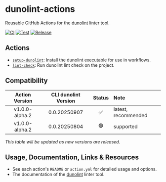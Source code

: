 # dunolint-actions

Reusable GitHub Actions for the [dunolint](https://github.com/mbarbin/dunolint) linter tool.

[![CI](https://github.com/mbarbin/dunolint-actions/actions/workflows/ci.yml/badge.svg)](https://github.com/mbarbin/dunolint-actions/actions/workflows/ci.yml)
[![Test](https://github.com/mbarbin/dunolint-actions/actions/workflows/test-setup-dunolint.yml/badge.svg)](https://github.com/mbarbin/dunolint-actions/actions/workflows/test-setup-dunolint.yml)
[![Release](https://github.com/mbarbin/dunolint-actions/actions/workflows/create-release-on-tag.yml/badge.svg)](https://github.com/mbarbin/dunolint-actions/actions/workflows/create-release-on-tag.yml)

## Actions

- [`setup-dunolint`](./setup-dunolint/README.md): Install the dunolint executable for use in workflows.
- [`lint-check`](./lint-check/README.md): Run dunolint lint check on the project.

## Compatibility

| Action Version     | CLI dunolint Version | Status | Note                |
|:------------------:|:--------------------:|:------:|:--------------------|
| v1.0.0-alpha.2     | 0.0.20250907         | ✅     | latest, recommended |
| v1.0.0-alpha.2     | 0.0.20250804         | 🟢     | supported           |

_This table will be updated as new versions are released._

## Usage, Documentation, Links & Resources

- See each action's `README` or `action.yml` for detailed usage and options.
- The documentation of the [dunolint](https://mbarbin.github.io/dunolint/) linter tool.
